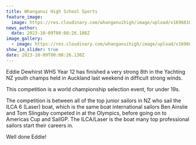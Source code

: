 ```yaml
---
title: Whanganui High School Sports
feature_image:
  image: https://res.cloudinary.com/whanganuihigh/image/upload/v1696810087/News/sailing2.jpg
news_author:
  date: 2023-10-09T00:08:26.108Z
image_gallery:
  - image: https://res.cloudinary.com/whanganuihigh/image/upload/v1696810087/News/sailing.jpg
show_in_slider: true
date: 2023-10-09T00:08:26.130Z
---
```



Eddie Dewhirst WHS Year 12 has finished a very strong 8th in the Yachting NZ youth champs held in Auckland last weekend in difficult strong winds.

This competition is a world championship selection event, for under 19s.

The competition is between all of the top junior sailors in NZ who sail the ILCA 6 (Laser) boat, which is the same boat international sailors Ben Ainslie and Tom Slingsby competed in at the Olympics, before going on to Americas Cup and SailGP. The ILCA/Laser is the boat [](<>)many top professional sailors start their careers in.

Well done Eddie!